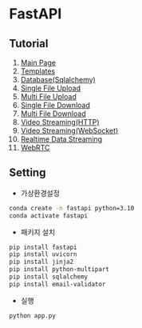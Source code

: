 # FastAPI

## Tutorial
1. [Main Page](./01_main_page/)
2. [Templates](./02_templates/)
3. [Database(Sqlalchemy)](./03_database/)
4. [Single File Upload](./04_single_file_upload/)
5. [Multi File Upload](./05_multi_file_upload/)
6. [Single File Download](./06_single_file_download/)
7. [Multi File Download](./07_multi_file_download/)
8. [Video Streaming(HTTP)](./08_video_streaming_http/)
9. [Video Streaming(WebSocket)](./09_video_streaming_websocket/)
10. [Realtime Data Streaming](./10_realtime_data_streaming/)
11. [WebRTC](./11_webrtc/)

## Setting

- 가상환경설정
```bash
conda create -n fastapi python=3.10
conda activate fastapi
```

- 패키지 설치
```bash
pip install fastapi
pip install uvicorn
pip install jinja2
pip install python-multipart
pip install sqlalchemy
pip install email-validator
```

- 실행
```bash
python app.py
```